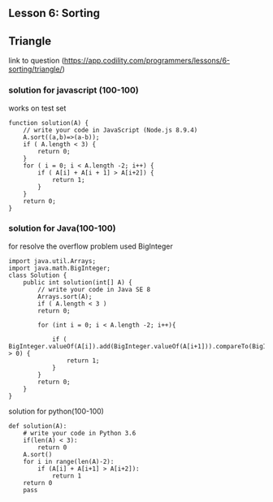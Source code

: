 ## Lesson 6: Sorting
## Triangle
link to question (https://app.codility.com/programmers/lessons/6-sorting/triangle/)

### solution for javascript (100-100)
works on test set
```
function solution(A) {
    // write your code in JavaScript (Node.js 8.9.4)
    A.sort((a,b)=>(a-b));
    if ( A.length < 3) {
        return 0;
    }
    for ( i = 0; i < A.length -2; i++) {
        if ( A[i] + A[i + 1] > A[i+2]) {
            return 1;
        }
    }
    return 0;
}

```

### solution for Java(100-100)
for resolve the overflow problem used BigInteger
```
import java.util.Arrays;
import java.math.BigInteger;
class Solution {
    public int solution(int[] A) {
        // write your code in Java SE 8
        Arrays.sort(A);
        if ( A.length < 3 ) 
        return 0;
        
        for (int i = 0; i < A.length -2; i++){
            
            if ( BigInteger.valueOf(A[i]).add(BigInteger.valueOf(A[i+1])).compareTo(BigInteger.valueOf(A[i+2])) > 0) {
                return 1;
            }
        }
        return 0;
    }
}
```

solution for python(100-100)
```
def solution(A):
    # write your code in Python 3.6
    if(len(A) < 3):
        return 0
    A.sort()
    for i in range(len(A)-2):
        if (A[i] + A[i+1] > A[i+2]):
            return 1
    return 0
    pass
    
```
